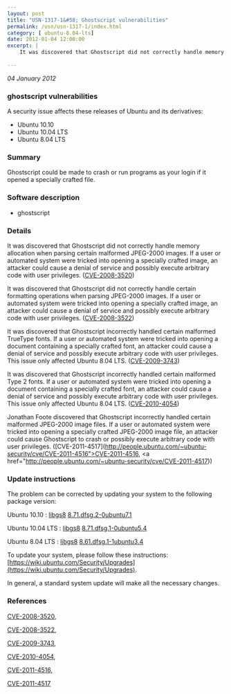 ```yaml
---
layout: post
title: "USN-1317-1&#58; Ghostscript vulnerabilities"
permalink: /usn/usn-1317-1/index.html
category: [ ubuntu-8.04-lts]
date: 2012-01-04 12:00:00
excerpt: |
    It was discovered that Ghostscript did not correctly handle memory allocation when parsing certain malformed JPEG-2000 images. If a user or automated system were tricked into opening a specially crafted image, an attacker could cause a denial of service and possibly execute arbitrary code with user privileges. ([CVE-2008-3520](http://people.ubuntu.com/~ubuntu-security/cve/CVE-2008-3520))
    
--- 
```

 
 

*04 January 2012*

### ghostscript vulnerabilities

A security issue affects these releases of Ubuntu and its derivatives:

* Ubuntu 10.10
* Ubuntu 10.04 LTS
* Ubuntu 8.04 LTS

### Summary

Ghostscript could be made to crash or run programs as your login if it opened a specially crafted file.

### Software description

* ghostscript 

### Details

It was discovered that Ghostscript did not correctly handle memory allocation when parsing certain malformed JPEG-2000 images. If a user or automated system were tricked into opening a specially crafted image, an attacker could cause a denial of service and possibly execute arbitrary code with user privileges. ([CVE-2008-3520](http://people.ubuntu.com/~ubuntu-security/cve/CVE-2008-3520))

It was discovered that Ghostscript did not correctly handle certain formatting operations when parsing JPEG-2000 images. If a user or automated system were tricked into opening a specially crafted image, an attacker could cause a denial of service and possibly execute arbitrary code with user privileges. ([CVE-2008-3522](http://people.ubuntu.com/~ubuntu-security/cve/CVE-2008-3522))

It was discovered that Ghostscript incorrectly handled certain malformed TrueType fonts. If a user or automated system were tricked into opening a document containing a specially crafted font, an attacker could cause a denial of service and possibly execute arbitrary code with user privileges. This issue only affected Ubuntu 8.04 LTS. ([CVE-2009-3743](http://people.ubuntu.com/~ubuntu-security/cve/CVE-2009-3743))

It was discovered that Ghostscript incorrectly handled certain malformed Type 2 fonts. If a user or automated system were tricked into opening a document containing a specially crafted font, an attacker could cause a denial of service and possibly execute arbitrary code with user privileges. This issue only affected Ubuntu 8.04 LTS. ([CVE-2010-4054](http://people.ubuntu.com/~ubuntu-security/cve/CVE-2010-4054))

Jonathan Foote discovered that Ghostscript incorrectly handled certain malformed JPEG-2000 image files. If a user or automated system were tricked into opening a specially crafted JPEG-2000 image file, an attacker could cause Ghostscript to crash or possibly execute arbitrary code with user privileges. ([CVE-2011-4517](http://people.ubuntu.com/~ubuntu-security/cve/CVE-2011-4516">CVE-2011-4516</a>, <a href="http://people.ubuntu.com/~ubuntu-security/cve/CVE-2011-4517)) 

### Update instructions

The problem can be corrected by updating your system to the following package version:

Ubuntu 10.10
 : [libgs8](https://launchpad.net/ubuntu/+source/ghostscript) <span> [8.71.dfsg.2-0ubuntu7.1](https://launchpad.net/ubuntu/+source/ghostscript/8.71.dfsg.2-0ubuntu7.1) </span> 

Ubuntu 10.04 LTS
 : [libgs8](https://launchpad.net/ubuntu/+source/ghostscript) <span> [8.71.dfsg.1-0ubuntu5.4](https://launchpad.net/ubuntu/+source/ghostscript/8.71.dfsg.1-0ubuntu5.4) </span> 

Ubuntu 8.04 LTS
 : [libgs8](https://launchpad.net/ubuntu/+source/ghostscript) <span> [8.61.dfsg.1-1ubuntu3.4](https://launchpad.net/ubuntu/+source/ghostscript/8.61.dfsg.1-1ubuntu3.4) </span> 

To update your system, please follow these instructions: [https://wiki.ubuntu.com/Security/Upgrades](https://wiki.ubuntu.com/Security/Upgrades).

In general, a standard system update will make all the necessary changes. 

### References

 
 [CVE-2008-3520](http://people.ubuntu.com/~ubuntu-security/cve/CVE-2008-3520), 

 [CVE-2008-3522](http://people.ubuntu.com/~ubuntu-security/cve/CVE-2008-3522), 

 [CVE-2009-3743](http://people.ubuntu.com/~ubuntu-security/cve/CVE-2009-3743), 

 [CVE-2010-4054](http://people.ubuntu.com/~ubuntu-security/cve/CVE-2010-4054), 

 [CVE-2011-4516](http://people.ubuntu.com/~ubuntu-security/cve/CVE-2011-4516), 

 [CVE-2011-4517](http://people.ubuntu.com/~ubuntu-security/cve/CVE-2011-4517)
 

